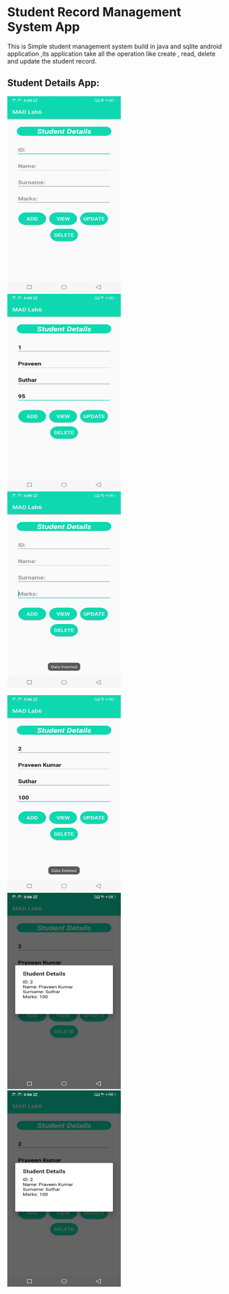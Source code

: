 # Student Record Management System App
This is Simple student management system build in java and sqlite android application ,its application take all the operation like create , read, delete and update the student record.


## Student Details App:

<p float="left">
 <img src="https://github.com/PRAVEEN7230/Students_Record_Management/blob/main/demo/preview6.jpeg" width="260" height="450" />
<img src="https://github.com/PRAVEEN7230/Students_Record_Management/blob/main/demo/preview1.jpeg" width="260" height="450" />
<img src="https://github.com/PRAVEEN7230/Students_Record_Management/blob/main/demo/preview2.jpeg" width="260" height="450" />
</p>

<p float="left">
 <img src="https://github.com/PRAVEEN7230/Students_Record_Management/blob/main/demo/preview3.jpeg" width="260" height="450" />
<img src="https://github.com/PRAVEEN7230/Students_Record_Management/blob/main/demo/preview4.jpeg" width="260" height="450" />
<img src="https://github.com/PRAVEEN7230/Students_Record_Management/blob/main/demo/preview5.jpeg" width="260" height="450" />
</p>
